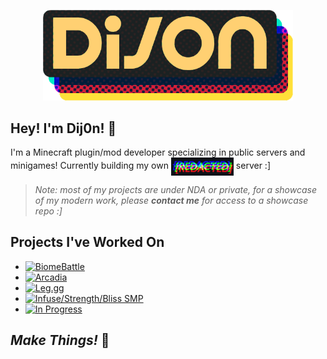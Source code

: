 
<p align="center">
  <img src="logoo.png" alt="Logo" width="400px"/>
</p>

## Hey! I'm Dij0n! 🍋

I'm a Minecraft plugin/mod developer specializing in public servers and minigames! Currently building my own <img src="redacted.gif" alt="REDACTED" width="100px" valign="middle"/> server :]


> *Note: most of my projects are under NDA or private, for a showcase of my modern work, please **contact me** for access to a showcase repo :]*

## Projects I've Worked On

- <a href="https://biomebattle.xyz/">
    <img src="https://img.shields.io/badge/BiomeBattle-3498db?style=for-the-badge&logoColor=white" alt="BiomeBattle"/>
  </a>  

- <a href="https://www.teamzeroinccc.com/arcadia">
    <img src="https://img.shields.io/badge/Arcadia-e67e22?style=for-the-badge&logoColor=white" alt="Arcadia"/>
  </a>  

- <a href="https://leg.gg/">
    <img src="https://img.shields.io/badge/Leg.gg-1abc9c?style=for-the-badge&logoColor=white" alt="Leg.gg"/>
  </a>  

- <a href="https://twitter.com/BlissSMP">
    <img src="https://img.shields.io/badge/Infuse%20%2F%20Strength%20%2F%20Bliss%20SMP-9b59b6?style=for-the-badge&logoColor=white" alt="Infuse/Strength/Bliss SMP"/>
  </a>

- <a href="https://twitter.com/dijonmstrd">
    <img src="https://img.shields.io/badge/To%20Be%20Revealed-FFD700?style=for-the-badge&logoColor=black" alt="In Progress"/>
  </a>

 
## *Make Things!* 🍋
